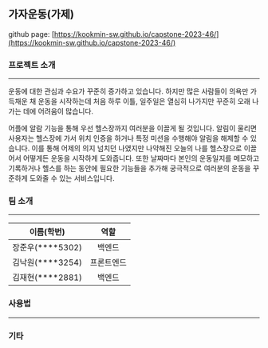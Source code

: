 ## 가자운동(가제)
github page: [https://kookmin-sw.github.io/capstone-2023-46/](https://kookmin-sw.github.io/capstone-2023-46/)  



### 프로젝트 소개
---
운동에 대한 관심과 수요가 꾸준히 증가하고 있습니다. 하지만 많은 사람들이 의욕만 가득채운 채 운동을 시작하는데 처음 하루 이틀, 일주일은 열심히 나가지만 꾸준히 오래 나가는 데에 어려움이 많습니다.  

어플에 알람 기능을 통해 우선 헬스장까지 여러분을 이끌게 될 것입니다. 알림이 울리면 사용자는 헬스장에 가서 위치 인증을 하거나 특정 미션을 수행해야 알림을 해제할 수 있습니다. 이를 통해 어제의 의지 넘치던 나였지만 나약해진 오늘의 나를 헬스장으로 이끌어서 어떻게든 운동을 시작하게 도와줍니다.  또한 날짜마다 본인의 운동일지를 메모하고 기록하거나 헬스를 하는 동안에 필요한 기능들을 추가해 궁극적으로 여러분의 운동을 꾸준하게 도와줄 수 있는 서비스입니다.  


### 팀 소개
---
| 이름(학번) | 역할 |
| :--------------: | :----------------: |
| 장준우(****5302) | 백엔드          |
| 김낙원(****3254) | 프론트엔드      |
| 김재현(****2881) | 백엔드          |  


### 사용법
---

### 기타